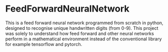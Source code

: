 # FeedForwardNeuralNetwork
This is a feed forward neural network programmed from scratch in python, designed to recognise unique handwritten digits (from 0-9).
This project was solely to understand how feed forward and other neural networks perform in a mathematical environment instead of the conventional library for 
example tensorflow and pytorch. 

